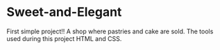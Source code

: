 # Sweet-and-Elegant
First simple project!! A shop where pastries and cake are sold. The tools used during this project HTML and CSS.
